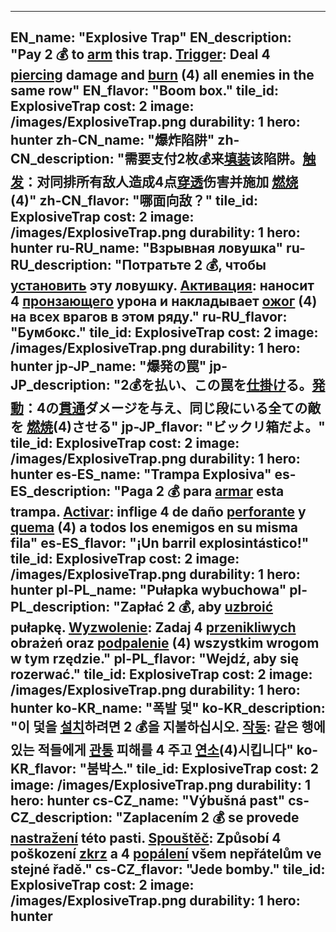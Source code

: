 ---

EN_name: "Explosive Trap"
EN_description: "Pay 2 💰 to <u>arm</u> this trap. <u>Trigger</u>: Deal 4 <u>piercing</u> damage and  <u>burn</u> (4) all enemies in the same row"
EN_flavor: "Boom box."
tile_id: ExplosiveTrap
cost: 2
image: /images/ExplosiveTrap.png
durability: 1
hero: hunter
zh-CN_name: "爆炸陷阱"
zh-CN_description: "需要支付2枚💰来<u>填装</u>该陷阱。<u>触发</u>：对同排所有敌人造成4点<u>穿透</u>伤害并施加 <u>燃烧</u> (4)"
zh-CN_flavor: "哪面向敌？"
tile_id: ExplosiveTrap
cost: 2
image: /images/ExplosiveTrap.png
durability: 1
hero: hunter
ru-RU_name: "Взрывная ловушка"
ru-RU_description: "Потратьте 2 💰, чтобы <u>установить</u> эту ловушку. <u>Активация</u>: наносит 4 <u>пронзающего</u> урона и накладывает 
 <u>ожог</u> (4) на всех врагов в этом ряду."
ru-RU_flavor: "Бумбокс."
tile_id: ExplosiveTrap
cost: 2
image: /images/ExplosiveTrap.png
durability: 1
hero: hunter
jp-JP_name: "爆発の罠"
jp-JP_description: "2💰を払い、この罠を<u>仕掛け</u>る。<u>発動</u>：4の<u>貫通</u>ダメージを与え、同じ段にいる全ての敵を <u>燃焼</u>(4)させる"
jp-JP_flavor: "ビックリ箱だよ。"
tile_id: ExplosiveTrap
cost: 2
image: /images/ExplosiveTrap.png
durability: 1
hero: hunter
es-ES_name: "Trampa Explosiva"
es-ES_description: "Paga 2 💰 para <u>armar</u> esta trampa. <u>Activar</u>: inflige 4 de daño <u>perforante</u> y  <u>quema</u> (4) a todos los enemigos en su misma fila"
es-ES_flavor: "¡Un barril explosintástico!"
tile_id: ExplosiveTrap
cost: 2
image: /images/ExplosiveTrap.png
durability: 1
hero: hunter
pl-PL_name: "Pułapka wybuchowa"
pl-PL_description: "Zapłać 2 💰, aby <u>uzbroić</u> pułapkę. <u>Wyzwolenie</u>: Zadaj 4 <u>przenikliwych</u> obrażeń oraz  <u>podpalenie</u> (4) wszystkim wrogom w tym rzędzie."
pl-PL_flavor: "Wejdź, aby się rozerwać."
tile_id: ExplosiveTrap
cost: 2
image: /images/ExplosiveTrap.png
durability: 1
hero: hunter
ko-KR_name: "폭발 덫"
ko-KR_description: "이 덫을 <u>설치</u>하려면 2 💰을 지불하십시오. <u>작동</u>: 같은 행에 있는 적들에게 <u>관통</u> 피해를 4 주고  <u>연소</u>(4)시킵니다"
ko-KR_flavor: "붐박스."
tile_id: ExplosiveTrap
cost: 2
image: /images/ExplosiveTrap.png
durability: 1
hero: hunter
cs-CZ_name: "Výbušná past"
cs-CZ_description: "Zaplacením 2 💰 se provede <u>nastražení</u> této pasti. <u>Spouštěč</u>: Způsobí 4 poškození <u>zkrz</u> a 4  <u>popálení</u> všem nepřátelům ve stejné řadě."
cs-CZ_flavor: "Jede bomby."
tile_id: ExplosiveTrap
cost: 2
image: /images/ExplosiveTrap.png
durability: 1
hero: hunter
---